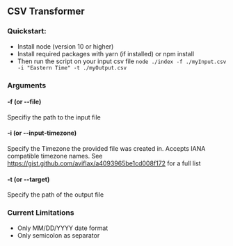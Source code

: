 ## CSV Transformer

### Quickstart:
* Install node (version 10 or higher)
* Install required packages with yarn (if installed) or npm install
* Then run the script on your input csv file 
  `node ./index -f ./myInput.csv -i "Eastern Time" -t ./myOutput.csv`

### Arguments
#### -f (or --file)
Specifiy the path to the input file

#### -i (or --input-timezone)
Specify the Timezone the provided file was created in. Accepts IANA compatible timezone names. See https://gist.github.com/aviflax/a4093965be1cd008f172 for a full list

#### -t (or --target)
Specify the path of the output file

### Current Limitations

- Only MM/DD/YYYY date format
- Only semicolon as separator
